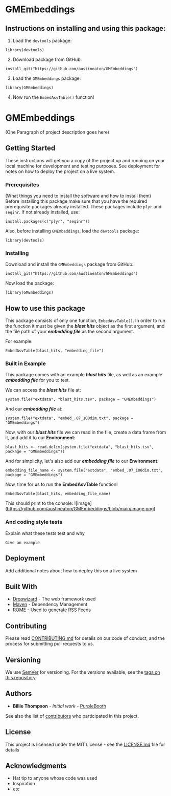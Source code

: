 # GMEmbeddings

## Instructions on installing and using this package:
1. Load the `devtools` package:
```
library(devtools)
```
2. Download package from GitHub:
```
install_git("https://github.com/austineaton/GMEmbeddings")
```
3. Load the `GMEmbeddings` package:
```
library(GMEmbeddings)
```
4. Now run the `EmbedAsvTable()` function!


# GMEmbeddings

(One Paragraph of project description goes here)

## Getting Started

These instructions will get you a copy of the project up and running on your local machine for development and testing purposes. See deployment for notes on how to deploy the project on a live system.

### Prerequisites

(What things you need to install the software and how to install them)
Before installing this package make sure that you have the required prerequisite packages already installed. These packages include `plyr` and `seqinr`.
If not already installed, use:
```
install.packages(c("plyr", "seqinr"))
```

Also, before installing `GMEmbeddings`, load the `devtools` package:
```
library(devtools)
```

### Installing

Download and install the `GMEmbeddings` package from GitHub:

```
install_git("https://github.com/austineaton/GMEmbeddings")
```

Now load the package:

```
library(GMEmbeddings)
```

## How to use this package

This package consists of only one function, `EmbedAsvTable()`. In order to run the function it must be given the ***blast hits*** object as the first argument, and the file path of your ***embedding file*** as the second argument.

For example:
```
EmbedAsvTable(blast_hits, "embedding_file")
```

### Built in Example

This package comes with an example ***blast hits*** file, as well as an example ***embedding file*** for you to test. 


We can access the ***blast hits*** file at:
```
system.file("extdata", "blast_hits.tsv", package = "GMEmbeddings")
```
And our ***embedding file*** at:
```
system.file("extdata", "embed_.07_100dim.txt", package = "GMEmbeddings")
```

Now, with our ***blast hits*** file we can read in the file, create a data frame from it, and add it to our **Environment**:
```
blast_hits <- read.delim(system.file("extdata", "blast_hits.tsv", package = "GMEmbeddings"))
```

And for simplicity, let's also add our ***embedding file*** to our **Environment**:
```
embedding_file_name <- system.file("extdata", "embed_.07_100dim.txt", package = "GMEmbeddings")
```


Now, time for us to run the **EmbedAsvTable** function!
```
EmbedAsvTable(blast_hits, embedding_file_name)
```

This should print to the console:
![image]
(https://github.com/austineaton/GMEmbeddings/blob/main/image.png)

### And coding style tests

Explain what these tests test and why

```
Give an example
```

## Deployment

Add additional notes about how to deploy this on a live system

## Built With

* [Dropwizard](http://www.dropwizard.io/1.0.2/docs/) - The web framework used
* [Maven](https://maven.apache.org/) - Dependency Management
* [ROME](https://rometools.github.io/rome/) - Used to generate RSS Feeds

## Contributing

Please read [CONTRIBUTING.md](https://gist.github.com/PurpleBooth/b24679402957c63ec426) for details on our code of conduct, and the process for submitting pull requests to us.

## Versioning

We use [SemVer](http://semver.org/) for versioning. For the versions available, see the [tags on this repository](https://github.com/your/project/tags). 

## Authors

* **Billie Thompson** - *Initial work* - [PurpleBooth](https://github.com/PurpleBooth)

See also the list of [contributors](https://github.com/your/project/contributors) who participated in this project.

## License

This project is licensed under the MIT License - see the [LICENSE.md](LICENSE.md) file for details

## Acknowledgments

* Hat tip to anyone whose code was used
* Inspiration
* etc
